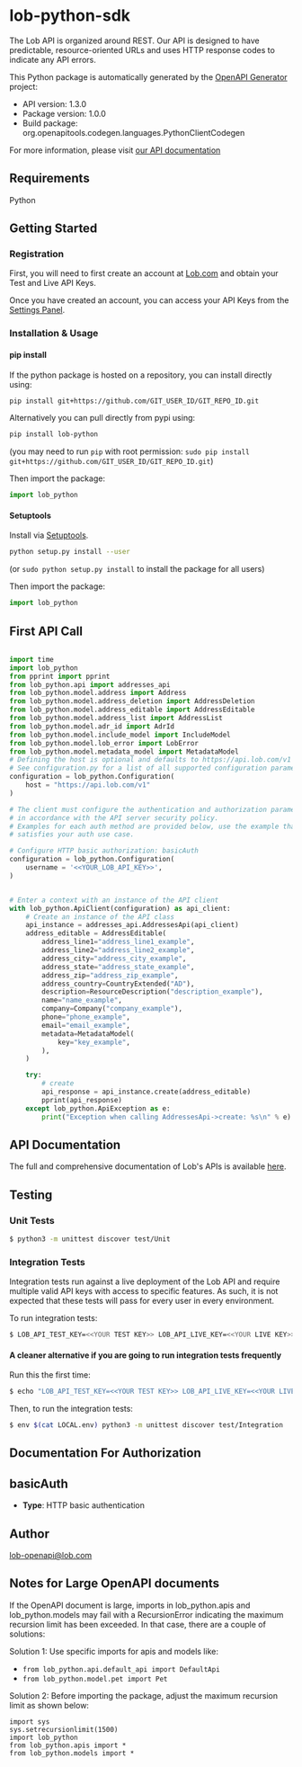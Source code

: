 # lob-python-sdk
The Lob API is organized around REST. Our API is designed to have predictable, resource-oriented URLs and uses HTTP response codes to indicate any API errors.

This Python package is automatically generated by the [OpenAPI Generator](https://openapi-generator.tech) project:

- API version: 1.3.0
- Package version: 1.0.0
- Build package: org.openapitools.codegen.languages.PythonClientCodegen

For more information, please visit [our API documentation](https://docs.lob.com/)

## Requirements

Python

## Getting Started

### Registration

First, you will need to first create an account at [Lob.com](https://dashboard.lob.com/#/register) and obtain your Test and Live API Keys.

Once you have created an account, you can access your API Keys from the [Settings Panel](https://dashboard.lob.com/#/settings).

### Installation & Usage
#### pip install

If the python package is hosted on a repository, you can install directly using:

```sh
pip install git+https://github.com/GIT_USER_ID/GIT_REPO_ID.git
```

Alternatively you can pull directly from pypi using:

```sh 
pip install lob-python
```
(you may need to run `pip` with root permission: `sudo pip install git+https://github.com/GIT_USER_ID/GIT_REPO_ID.git`)

Then import the package:
```python
import lob_python
```

#### Setuptools

Install via [Setuptools](http://pypi.python.org/pypi/setuptools).

```sh
python setup.py install --user
```
(or `sudo python setup.py install` to install the package for all users)

Then import the package:
```python
import lob_python
```

## First API Call

```python

import time
import lob_python
from pprint import pprint
from lob_python.api import addresses_api
from lob_python.model.address import Address
from lob_python.model.address_deletion import AddressDeletion
from lob_python.model.address_editable import AddressEditable
from lob_python.model.address_list import AddressList
from lob_python.model.adr_id import AdrId
from lob_python.model.include_model import IncludeModel
from lob_python.model.lob_error import LobError
from lob_python.model.metadata_model import MetadataModel
# Defining the host is optional and defaults to https://api.lob.com/v1
# See configuration.py for a list of all supported configuration parameters.
configuration = lob_python.Configuration(
    host = "https://api.lob.com/v1"
)

# The client must configure the authentication and authorization parameters
# in accordance with the API server security policy.
# Examples for each auth method are provided below, use the example that
# satisfies your auth use case.

# Configure HTTP basic authorization: basicAuth
configuration = lob_python.Configuration(
    username = '<<YOUR_LOB_API_KEY>>',
)


# Enter a context with an instance of the API client
with lob_python.ApiClient(configuration) as api_client:
    # Create an instance of the API class
    api_instance = addresses_api.AddressesApi(api_client)
    address_editable = AddressEditable(
        address_line1="address_line1_example",
        address_line2="address_line2_example",
        address_city="address_city_example",
        address_state="address_state_example",
        address_zip="address_zip_example",
        address_country=CountryExtended("AD"),
        description=ResourceDescription("description_example"),
        name="name_example",
        company=Company("company_example"),
        phone="phone_example",
        email="email_example",
        metadata=MetadataModel(
            key="key_example",
        ),
    )

    try:
        # create
        api_response = api_instance.create(address_editable)
        pprint(api_response)
    except lob_python.ApiException as e:
        print("Exception when calling AddressesApi->create: %s\n" % e)
```

## API Documentation

The full and comprehensive documentation of Lob's APIs is available [here](https://docs.lob.com/).

## Testing

### Unit Tests

```bash
$ python3 -m unittest discover test/Unit
```

### Integration Tests

Integration tests run against a live deployment of the Lob API and require multiple valid API keys with access to specific features. As such, it is not expected that these tests will pass for every user in every environment.

To run integration tests:

```bash
$ LOB_API_TEST_KEY=<<YOUR TEST KEY>> LOB_API_LIVE_KEY=<<YOUR LIVE KEY>> python3 -m unittest discover test/Integration
```

#### A cleaner alternative if you are going to run integration tests frequently

Run this the first time:

```bash
$ echo "LOB_API_TEST_KEY=<<YOUR TEST KEY>> LOB_API_LIVE_KEY=<<YOUR LIVE KEY>>" > LOCAL.env
```

Then, to run the integration tests:

```bash
$ env $(cat LOCAL.env) python3 -m unittest discover test/Integration
```

## Documentation For Authorization


## basicAuth

- **Type**: HTTP basic authentication


## Author

lob-openapi@lob.com


## Notes for Large OpenAPI documents
If the OpenAPI document is large, imports in lob_python.apis and lob_python.models may fail with a
RecursionError indicating the maximum recursion limit has been exceeded. In that case, there are a couple of solutions:

Solution 1:
Use specific imports for apis and models like:
- `from lob_python.api.default_api import DefaultApi`
- `from lob_python.model.pet import Pet`

Solution 2:
Before importing the package, adjust the maximum recursion limit as shown below:
```
import sys
sys.setrecursionlimit(1500)
import lob_python
from lob_python.apis import *
from lob_python.models import *
```
